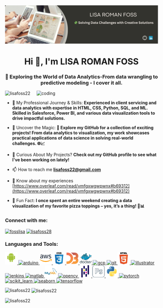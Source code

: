 ![logo](https://github.com/Lisafoss22/Lisafoss22/blob/main/Data%20Analyst%20Linkedin%20Background%20.png)
<h1 align="center">Hi 👋, I'm LISA ROMAN FOSS</h1>
<h3 align="center">🌟 Exploring the World of Data Analytics-From data wrangling to predictive modeling - I cover it all.</h3>

<img align="right" alt="coding" width="400" src="https://user-images.githubusercontent.com/67431758/228056875-1a89863f-e326-4117-a8f3-bc65651620c5.gif">

<p align="left"> <img src="https://komarev.com/ghpvc/?username=lisafoss22&label=Profile%20views&color=0e75b6&style=flat" alt="lisafoss22" /> </p>

- 🔧 My Professional Journey & Skills: **Experienced in client servicing and data analytics with expertise in HTML, CSS, Python, SQL, and ML. Skilled in Salesforce, Power BI, and various data visualization tools to drive impactful solutions.**

- 🔎 Uncover the Magic: **🚀 Explore my GitHub for a collection of exciting projects! From data analytics to visualization, my work showcases practical applications of data science in solving real-world challenges. 🌐📈**

- 💬 Curious About My Projects? **Check out my GitHub profile to see what I've been working on lately!**

- 📫 How to reach me **lisafoss22@gmail.com**

- 📄 Know about my experiences [https://www.overleaf.com/read/vmfgxwgwpwnx#b69312](https://www.overleaf.com/read/vmfgxwgwpwnx#b69312)

- 🧩 Fun Fact: **I once spent an entire weekend creating a data visualization of my favorite pizza toppings – yes, it’s a thing! 🍕📊**

<h3 align="left">Connect with me:</h3>
<p align="left">
<a href="https://linkedin.com/in/fosslisa" target="blank"><img align="center" src="https://raw.githubusercontent.com/rahuldkjain/github-profile-readme-generator/master/src/images/icons/Social/linked-in-alt.svg" alt="fosslisa" height="30" width="40" /></a>
<a href="https://kaggle.com/lisafoss28" target="blank"><img align="center" src="https://raw.githubusercontent.com/rahuldkjain/github-profile-readme-generator/master/src/images/icons/Social/kaggle.svg" alt="lisafoss28" height="30" width="40" /></a>
</p>

<h3 align="left">Languages and Tools:</h3>
<p align="left"> <a href="https://developer.android.com" target="_blank" rel="noreferrer"> <img src="https://raw.githubusercontent.com/devicons/devicon/master/icons/android/android-original-wordmark.svg" alt="android" width="40" height="40"/> </a> <a href="https://www.arduino.cc/" target="_blank" rel="noreferrer"> <img src="https://cdn.worldvectorlogo.com/logos/arduino-1.svg" alt="arduino" width="40" height="40"/> </a> <a href="https://aws.amazon.com" target="_blank" rel="noreferrer"> <img src="https://raw.githubusercontent.com/devicons/devicon/master/icons/amazonwebservices/amazonwebservices-original-wordmark.svg" alt="aws" width="40" height="40"/> </a> <a href="https://www.w3schools.com/css/" target="_blank" rel="noreferrer"> <img src="https://raw.githubusercontent.com/devicons/devicon/master/icons/css3/css3-original-wordmark.svg" alt="css3" width="40" height="40"/> </a> <a href="https://d3js.org/" target="_blank" rel="noreferrer"> <img src="https://raw.githubusercontent.com/devicons/devicon/master/icons/d3js/d3js-original.svg" alt="d3js" width="40" height="40"/> </a> <a href="https://www.docker.com/" target="_blank" rel="noreferrer"> <img src="https://raw.githubusercontent.com/devicons/devicon/master/icons/docker/docker-original-wordmark.svg" alt="docker" width="40" height="40"/> </a> <a href="https://cloud.google.com" target="_blank" rel="noreferrer"> <img src="https://www.vectorlogo.zone/logos/google_cloud/google_cloud-icon.svg" alt="gcp" width="40" height="40"/> </a> <a href="https://git-scm.com/" target="_blank" rel="noreferrer"> <img src="https://www.vectorlogo.zone/logos/git-scm/git-scm-icon.svg" alt="git" width="40" height="40"/> </a> <a href="https://www.w3.org/html/" target="_blank" rel="noreferrer"> <img src="https://raw.githubusercontent.com/devicons/devicon/master/icons/html5/html5-original-wordmark.svg" alt="html5" width="40" height="40"/> </a> <a href="https://www.adobe.com/in/products/illustrator.html" target="_blank" rel="noreferrer"> <img src="https://www.vectorlogo.zone/logos/adobe_illustrator/adobe_illustrator-icon.svg" alt="illustrator" width="40" height="40"/> </a> <a href="https://www.jenkins.io" target="_blank" rel="noreferrer"> <img src="https://www.vectorlogo.zone/logos/jenkins/jenkins-icon.svg" alt="jenkins" width="40" height="40"/> </a> <a href="https://www.mathworks.com/" target="_blank" rel="noreferrer"> <img src="https://upload.wikimedia.org/wikipedia/commons/2/21/Matlab_Logo.png" alt="matlab" width="40" height="40"/> </a> <a href="https://www.mysql.com/" target="_blank" rel="noreferrer"> <img src="https://raw.githubusercontent.com/devicons/devicon/master/icons/mysql/mysql-original-wordmark.svg" alt="mysql" width="40" height="40"/> </a> <a href="https://opencv.org/" target="_blank" rel="noreferrer"> <img src="https://www.vectorlogo.zone/logos/opencv/opencv-icon.svg" alt="opencv" width="40" height="40"/> </a> <a href="https://pandas.pydata.org/" target="_blank" rel="noreferrer"> <img src="https://raw.githubusercontent.com/devicons/devicon/2ae2a900d2f041da66e950e4d48052658d850630/icons/pandas/pandas-original.svg" alt="pandas" width="40" height="40"/> </a> <a href="https://www.photoshop.com/en" target="_blank" rel="noreferrer"> <img src="https://raw.githubusercontent.com/devicons/devicon/master/icons/photoshop/photoshop-line.svg" alt="photoshop" width="40" height="40"/> </a> <a href="https://www.python.org" target="_blank" rel="noreferrer"> <img src="https://raw.githubusercontent.com/devicons/devicon/master/icons/python/python-original.svg" alt="python" width="40" height="40"/> </a> <a href="https://pytorch.org/" target="_blank" rel="noreferrer"> <img src="https://www.vectorlogo.zone/logos/pytorch/pytorch-icon.svg" alt="pytorch" width="40" height="40"/> </a> <a href="https://scikit-learn.org/" target="_blank" rel="noreferrer"> <img src="https://upload.wikimedia.org/wikipedia/commons/0/05/Scikit_learn_logo_small.svg" alt="scikit_learn" width="40" height="40"/> </a> <a href="https://seaborn.pydata.org/" target="_blank" rel="noreferrer"> <img src="https://seaborn.pydata.org/_images/logo-mark-lightbg.svg" alt="seaborn" width="40" height="40"/> </a> <a href="https://www.tensorflow.org" target="_blank" rel="noreferrer"> <img src="https://www.vectorlogo.zone/logos/tensorflow/tensorflow-icon.svg" alt="tensorflow" width="40" height="40"/> </a> </p>

<p><img align="left" src="https://github-readme-stats.vercel.app/api/top-langs?username=lisafoss22&show_icons=true&locale=en&layout=compact" alt="lisafoss22" /></p>

<p>&nbsp;<img align="center" src="https://github-readme-stats.vercel.app/api?username=lisafoss22&show_icons=true&locale=en" alt="lisafoss22" /></p>

<p><img align="center" src="https://github-readme-streak-stats.herokuapp.com/?user=lisafoss22&" alt="lisafoss22" /></p>
